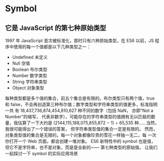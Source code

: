 # Symbol

## 它是 JavaScript 的第七种原始类型

1997 年 JavaScript 首次被标准化，那时只有六种原始类型，在 ES6 以前，JS 程序中使用的每一个值都是以下几种类型之一：

- Undefined 未定义
- Null 空值
- Boolean 布尔类型
- Number 数字类型
- String 字符串类型
- Object 对象类型

每种类型都是多个值的集合，前五个集合是有限的。布尔类型只有两个值，true
和 false，不会再创造第三种布尔值；数字类型和字符串类型的值更多，标准指明一共
有 18,437,736,874,454,810,627 种不同的数字（包括 NaN， 亦即“Not a Number”的缩写，
代表非数字），可能存在的字符串类型的值拥有无以匹敌的数量，我估算了一下大约是
(2144,115,188,075,855,872 − 1) ÷ 65,535 种……当然，我很可能得出了一个错误的答案，
但字符串类型值的集合一定是有限的。
然而，对象类型值的集合是无限的。每一个对象都像珍贵的雪花一样独一无二，每
一次你打开一个 Web 页面，都会创建一堆对象。
ES6 新特性中的 symbol 也是值，但它不是字符串，也不是对象，而是是全新的——
第七种类型的原始值。
让我们一起探讨一下 symbol 的实际应用场景
